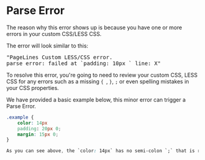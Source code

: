 # Parse Error #

The reason why this error shows up is because you have one or more errors in your custom CSS/LESS CSS.

The error will look similar to this:

<pre>
"PageLines Custom LESS/CSS error.
parse error: failed at `padding: 10px ` line: X"
</pre>

To resolve this error, you're going to need to review your custom CSS, LESS CSS for any errors such as a missing `{ `, `}`, `;` or even spelling mistakes in your CSS properties.

We have provided a basic example below, this minor error can trigger a Parse Error.

~~~ .css
.example {
	color: 14px
	padding: 20px 0;
	margin: 15px 0;
}

As you can see above, the `color: 14px` has no semi-colon `;` that is required to separate each decalaration. To resolve this example issue above, simply locate the CSS in your custom code and add the semi-colon, save the changes and refresh, the parse error should now be resolved.